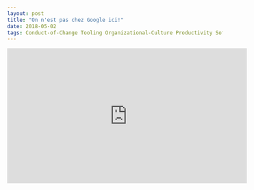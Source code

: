 ```yaml
---
layout: post
title: "On n'est pas chez Google ici!"
date: 2018-05-02
tags: Conduct-of-Change Tooling Organizational-Culture Productivity Soft-Skills
---
```


<iframe width="560" height="315" src="https://www.youtube.com/embed/LeONtn2ECxo" frameborder="0" allow="autoplay; encrypted-media" allowfullscreen></iframe>
